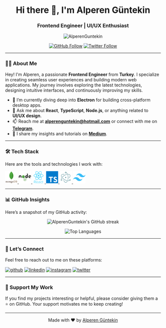 <h1 align="center">Hi there 👋, I'm Alperen Güntekin</h1>
<h3 align="center">Frontend Engineer | UI/UX Enthusiast</h3>

<p align="center">
  <img src="https://komarev.com/ghpvc/?username=AlperenGuntekin&label=Profile%20views&color=0e75b6&style=flat" alt="AlperenGuntekin" />
</p>

<p align="center">
  <a href="https://github.com/AlperenGuntekin"><img src="https://img.shields.io/github/followers/AlperenGuntekin?label=Follow&style=social" alt="GitHub Follow"></a>
  <a href="https://twitter.com/AlperenGuntekin"><img src="https://img.shields.io/twitter/follow/AlperenGuntekin?style=social" alt="Twitter Follow"></a>
</p>

---

### 🙋‍♂️ About Me

Hey! I'm Alperen, a passionate **Frontend Engineer** from **Turkey**. I specialize in creating seamless user experiences and building modern web applications. My journey involves exploring the latest technologies, designing intuitive interfaces, and continuously improving my skills.

- 🌱 I’m currently diving deep into **Electron** for building cross-platform desktop apps.
- 💬 Ask me about **React**, **TypeScript**, **Node.js**, or anything related to **UI/UX design**.
- 📫 Reach me at **alperenguntekin@hotmail.com** or connect with me on **[Telegram](https://t.me/AlperenGuntekin)**.
- 📝 I share my insights and tutorials on **[Medium](https://medium.com/@alperenguntekin)**.

---

### 🛠 Tech Stack

Here are the tools and technologies I work with:

<p align="left"> 
  <a href="https://www.mongodb.com/" target="_blank" rel="noreferrer"> <img src="https://raw.githubusercontent.com/devicons/devicon/master/icons/mongodb/mongodb-original-wordmark.svg" alt="mongodb" width="40" height="40"/> </a> 
  <a href="https://nodejs.org" target="_blank" rel="noreferrer"> <img src="https://raw.githubusercontent.com/devicons/devicon/master/icons/nodejs/nodejs-original-wordmark.svg" alt="nodejs" width="40" height="40"/> </a> 
  <a href="https://reactjs.org/" target="_blank" rel="noreferrer"> <img src="https://raw.githubusercontent.com/devicons/devicon/master/icons/react/react-original-wordmark.svg" alt="react" width="40" height="40"/> </a> 
  <a href="https://www.typescriptlang.org/" target="_blank" rel="noreferrer"> <img src="https://raw.githubusercontent.com/devicons/devicon/master/icons/typescript/typescript-original.svg" alt="typescript" width="40" height="40"/> </a>
  <a href="https://www.electronjs.org/" target="_blank" rel="noreferrer"> <img src="https://raw.githubusercontent.com/devicons/devicon/master/icons/electron/electron-original.svg" alt="electron" width="40" height="40"/> </a>
  <a href="https://tailwindcss.com/" target="_blank" rel="noreferrer"> <img src="https://github.com/devicons/devicon/blob/master/icons/tailwindcss/tailwindcss-original.svg" alt="tailwindcss" width="40" height="40"/> </a>
</p>

---

### 📊 GitHub Insights

Here’s a snapshot of my GitHub activity:

<p align="center">
  <img src="https://github-readme-streak-stats.herokuapp.com/?user=AlperenGuntekin&theme=dark" alt="AlperenGuntekin's GitHub streak" />
</p>

<p align="center">
  <img src="https://github-readme-stats.vercel.app/api/top-langs?username=AlperenGuntekin&show_icons=true&locale=en&layout=compact&theme=dark" alt="Top Languages" />
</p>

---

### 🤝 Let’s Connect

Feel free to reach out to me on these platforms:

<p align="left">
  <a href="https://github.com/AlperenGuntekin" target="_blank"><img align="center" src="https://cdn.jsdelivr.net/npm/simple-icons@3.0.1/icons/github.svg" alt="github" height="30" /></a>
  <a href="https://www.linkedin.com/in/alperenguntekin/" target="_blank"><img align="center" src="https://cdn.jsdelivr.net/npm/simple-icons@3.0.1/icons/linkedin.svg" alt="linkedin" height="30" /></a>
  <a href="https://www.instagram.com/alperenguntekin/?hl=tr/" target="_blank"><img align="center" src="https://cdn.jsdelivr.net/npm/simple-icons@3.0.1/icons/instagram.svg" alt="instagram" height="30" /></a>
  <a href="https://twitter.com/AlperenGuntekin" target="_blank"><img align="center" src="https://cdn.jsdelivr.net/npm/simple-icons@3.0.1/icons/twitter.svg" alt="twitter" height="30" /></a>
</p>

---

### 🌟 Support My Work

If you find my projects interesting or helpful, please consider giving them a ⭐ on GitHub. Your support motivates me to keep creating!

---

<p align="center">Made with ❤️ by <a href="https://github.com/AlperenGuntekin" target="_blank">Alperen Güntekin</a></p>
